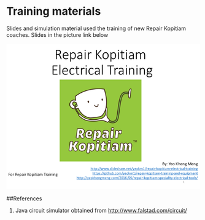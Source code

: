 # Training materials

Slides and simulation material used the training of new Repair Kopitiam coaches. Slides in the picture link below

[![My slides on slideshare](first-slide.png)](http://www.slideshare.net/yeokm1/repair-kopitiam-electrical-training)

##References
1. Java circuit simulator obtained from http://www.falstad.com/circuit/
